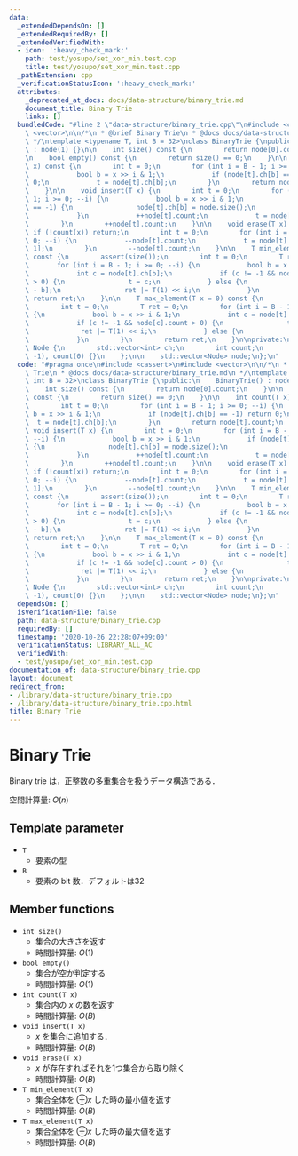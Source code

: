 ```yaml
---
data:
  _extendedDependsOn: []
  _extendedRequiredBy: []
  _extendedVerifiedWith:
  - icon: ':heavy_check_mark:'
    path: test/yosupo/set_xor_min.test.cpp
    title: test/yosupo/set_xor_min.test.cpp
  _pathExtension: cpp
  _verificationStatusIcon: ':heavy_check_mark:'
  attributes:
    _deprecated_at_docs: docs/data-structure/binary_trie.md
    document_title: Binary Trie
    links: []
  bundledCode: "#line 2 \"data-structure/binary_trie.cpp\"\n#include <cassert>\n#include\
    \ <vector>\n\n/*\n * @brief Binary Trie\n * @docs docs/data-structure/binary_trie.md\n\
    \ */\ntemplate <typename T, int B = 32>\nclass BinaryTrie {\npublic:\n    BinaryTrie()\
    \ : node(1) {}\n\n    int size() const {\n        return node[0].count;\n    }\n\
    \n    bool empty() const {\n        return size() == 0;\n    }\n\n    int count(T\
    \ x) const {\n        int t = 0;\n        for (int i = B - 1; i >= 0; --i) {\n\
    \            bool b = x >> i & 1;\n            if (node[t].ch[b] == -1) return\
    \ 0;\n            t = node[t].ch[b];\n        }\n        return node[t].count;\n\
    \    }\n\n    void insert(T x) {\n        int t = 0;\n        for (int i = B -\
    \ 1; i >= 0; --i) {\n            bool b = x >> i & 1;\n            if (node[t].ch[b]\
    \ == -1) {\n                node[t].ch[b] = node.size();\n                node.emplace_back();\n\
    \            }\n            ++node[t].count;\n            t = node[t].ch[b];\n\
    \        }\n        ++node[t].count;\n    }\n\n    void erase(T x) {\n       \
    \ if (!count(x)) return;\n        int t = 0;\n        for (int i = B - 1; i >=\
    \ 0; --i) {\n            --node[t].count;\n            t = node[t].ch[x >> i &\
    \ 1];\n        }\n        --node[t].count;\n    }\n\n    T min_element(T x = 0)\
    \ const {\n        assert(size());\n        int t = 0;\n        T ret = 0;\n \
    \       for (int i = B - 1; i >= 0; --i) {\n            bool b = x >> i & 1;\n\
    \            int c = node[t].ch[b];\n            if (c != -1 && node[c].count\
    \ > 0) {\n                t = c;\n            } else {\n                t = node[t].ch[1\
    \ - b];\n                ret |= T(1) << i;\n            }\n        }\n       \
    \ return ret;\n    }\n\n    T max_element(T x = 0) const {\n        assert(size());\n\
    \        int t = 0;\n        T ret = 0;\n        for (int i = B - 1; i >= 0; --i)\
    \ {\n            bool b = x >> i & 1;\n            int c = node[t].ch[1 - b];\n\
    \            if (c != -1 && node[c].count > 0) {\n                t = c;\n   \
    \             ret |= T(1) << i;\n            } else {\n                t = node[t].ch[b];\n\
    \            }\n        }\n        return ret;\n    }\n\nprivate:\n    struct\
    \ Node {\n        std::vector<int> ch;\n        int count;\n        Node() : ch(2,\
    \ -1), count(0) {}\n    };\n\n    std::vector<Node> node;\n};\n"
  code: "#pragma once\n#include <cassert>\n#include <vector>\n\n/*\n * @brief Binary\
    \ Trie\n * @docs docs/data-structure/binary_trie.md\n */\ntemplate <typename T,\
    \ int B = 32>\nclass BinaryTrie {\npublic:\n    BinaryTrie() : node(1) {}\n\n\
    \    int size() const {\n        return node[0].count;\n    }\n\n    bool empty()\
    \ const {\n        return size() == 0;\n    }\n\n    int count(T x) const {\n\
    \        int t = 0;\n        for (int i = B - 1; i >= 0; --i) {\n            bool\
    \ b = x >> i & 1;\n            if (node[t].ch[b] == -1) return 0;\n          \
    \  t = node[t].ch[b];\n        }\n        return node[t].count;\n    }\n\n   \
    \ void insert(T x) {\n        int t = 0;\n        for (int i = B - 1; i >= 0;\
    \ --i) {\n            bool b = x >> i & 1;\n            if (node[t].ch[b] == -1)\
    \ {\n                node[t].ch[b] = node.size();\n                node.emplace_back();\n\
    \            }\n            ++node[t].count;\n            t = node[t].ch[b];\n\
    \        }\n        ++node[t].count;\n    }\n\n    void erase(T x) {\n       \
    \ if (!count(x)) return;\n        int t = 0;\n        for (int i = B - 1; i >=\
    \ 0; --i) {\n            --node[t].count;\n            t = node[t].ch[x >> i &\
    \ 1];\n        }\n        --node[t].count;\n    }\n\n    T min_element(T x = 0)\
    \ const {\n        assert(size());\n        int t = 0;\n        T ret = 0;\n \
    \       for (int i = B - 1; i >= 0; --i) {\n            bool b = x >> i & 1;\n\
    \            int c = node[t].ch[b];\n            if (c != -1 && node[c].count\
    \ > 0) {\n                t = c;\n            } else {\n                t = node[t].ch[1\
    \ - b];\n                ret |= T(1) << i;\n            }\n        }\n       \
    \ return ret;\n    }\n\n    T max_element(T x = 0) const {\n        assert(size());\n\
    \        int t = 0;\n        T ret = 0;\n        for (int i = B - 1; i >= 0; --i)\
    \ {\n            bool b = x >> i & 1;\n            int c = node[t].ch[1 - b];\n\
    \            if (c != -1 && node[c].count > 0) {\n                t = c;\n   \
    \             ret |= T(1) << i;\n            } else {\n                t = node[t].ch[b];\n\
    \            }\n        }\n        return ret;\n    }\n\nprivate:\n    struct\
    \ Node {\n        std::vector<int> ch;\n        int count;\n        Node() : ch(2,\
    \ -1), count(0) {}\n    };\n\n    std::vector<Node> node;\n};\n"
  dependsOn: []
  isVerificationFile: false
  path: data-structure/binary_trie.cpp
  requiredBy: []
  timestamp: '2020-10-26 22:28:07+09:00'
  verificationStatus: LIBRARY_ALL_AC
  verifiedWith:
  - test/yosupo/set_xor_min.test.cpp
documentation_of: data-structure/binary_trie.cpp
layout: document
redirect_from:
- /library/data-structure/binary_trie.cpp
- /library/data-structure/binary_trie.cpp.html
title: Binary Trie
---
```

# Binary Trie

Binary trie は，正整数の多重集合を扱うデータ構造である．

空間計算量: $O(n)$

## Template parameter

- `T`
    - 要素の型
- `B`
    - 要素の bit 数．デフォルトは32

## Member functions

- `int size()`
    - 集合の大きさを返す
    - 時間計算量: $O(1)$
- `bool empty()`
    - 集合が空か判定する
    - 時間計算量: $O(1)$
- `int count(T x)`
    - 集合内の $x$ の数を返す
    - 時間計算量: $O(B)$
- `void insert(T x)`
    - $x$ を集合に追加する．
    - 時間計算量: $O(B)$
- `void erase(T x)`
    - $x$ が存在すればそれを1つ集合から取り除く
    - 時間計算量: $O(B)$
- `T min_element(T x)`
    - 集合全体を $\oplus x$ した時の最小値を返す
    - 時間計算量: $O(B)$
- `T max_element(T x)`
    - 集合全体を $\oplus x$ した時の最大値を返す
    - 時間計算量: $O(B)$
